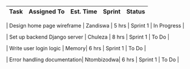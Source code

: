| Task | Assigned To | Est. Time | Sprint | Status |
|-------------------------------|-------------|-----------|--------|------------|

| Design home page wireframe | Zandiswa | 5 hrs | Sprint 1 | In Progress |

| Set up backend Django server | Chuleza | 8 hrs | Sprint 1 | To Do |

| Write user login logic | Memory| 6 hrs | Sprint 1 | To Do |

| Error handling documentation| Ntombizodwa| 6 hrs | Sprint 1 | To Do |
